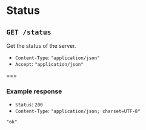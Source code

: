 # Status

## `GET /status`

Get the status of the server.

* `Content-Type`: `"application/json"`
* `Accept`: `"application/json"`

===

### Example response

* `Status`: `200`
* `Content-Type`: `"application/json; charset=UTF-8"`

```
"ok"
```
